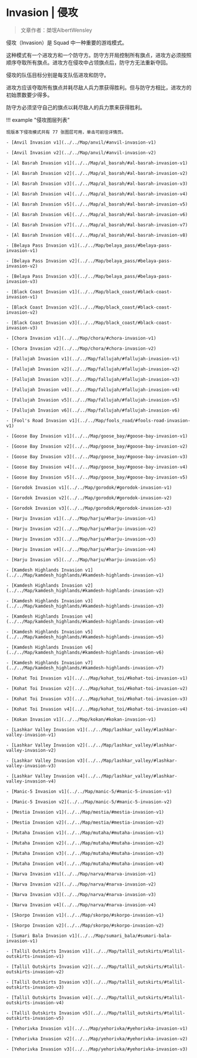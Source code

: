 # Invasion | 侵攻

> 文章作者：桀氓AlbertWensley

侵攻（Invasion）是 Squad 中一种重要的游戏模式。

这种模式有一个进攻方和一个防守方。防守方开局控制所有旗点，进攻方必须按照顺序夺取所有旗点。进攻方在侵攻中占领旗点后，防守方无法重新夺回。

侵攻的队伍目标分别是每支队伍进攻和防守。

进攻方应该夺取所有旗点并耗尽敌人兵力票获得胜利。但与防守方相比，进攻方的初始票数要少得多。

防守方必须坚守自己的旗点以耗尽敌人的兵力票来获得胜利。

!!! example "侵攻图层列表"

    现版本下侵攻模式共有 77 张图层可用，单击可前往详情页。

    - [Anvil Invasion v1](../../Map/anvil/#anvil-invasion-v1)

    - [Anvil Invasion v2](../../Map/anvil/#anvil-invasion-v2)

    - [Al Basrah Invasion v1](../../Map/al_basrah/#al-basrah-invasion-v1)

    - [Al Basrah Invasion v2](../../Map/al_basrah/#al-basrah-invasion-v2)

    - [Al Basrah Invasion v3](../../Map/al_basrah/#al-basrah-invasion-v3)

    - [Al Basrah Invasion v4](../../Map/al_basrah/#al-basrah-invasion-v4)

    - [Al Basrah Invasion v5](../../Map/al_basrah/#al-basrah-invasion-v5)

    - [Al Basrah Invasion v6](../../Map/al_basrah/#al-basrah-invasion-v6)

    - [Al Basrah Invasion v7](../../Map/al_basrah/#al-basrah-invasion-v7)

    - [Al Basrah Invasion v8](../../Map/al_basrah/#al-basrah-invasion-v8)

    - [Belaya Pass Invasion v1](../../Map/belaya_pass/#belaya-pass-invasion-v1)

    - [Belaya Pass Invasion v2](../../Map/belaya_pass/#belaya-pass-invasion-v2)

    - [Belaya Pass Invasion v3](../../Map/belaya_pass/#belaya-pass-invasion-v3)

    - [Black Coast Invasion v1](../../Map/black_coast/#black-coast-invasion-v1)

    - [Black Coast Invasion v2](../../Map/black_coast/#black-coast-invasion-v2)

    - [Black Coast Invasion v3](../../Map/black_coast/#black-coast-invasion-v3)

    - [Chora Invasion v1](../../Map/chora/#chora-invasion-v1)

    - [Chora Invasion v2](../../Map/chora/#chora-invasion-v2)

    - [Fallujah Invasion v1](../../Map/fallujah/#fallujah-invasion-v1)

    - [Fallujah Invasion v2](../../Map/fallujah/#fallujah-invasion-v2)

    - [Fallujah Invasion v3](../../Map/fallujah/#fallujah-invasion-v3)

    - [Fallujah Invasion v4](../../Map/fallujah/#fallujah-invasion-v4)

    - [Fallujah Invasion v5](../../Map/fallujah/#fallujah-invasion-v5)

    - [Fallujah Invasion v6](../../Map/fallujah/#fallujah-invasion-v6)

    - [Fool's Road Invasion v1](../../Map/fools_road/#fools-road-invasion-v1)

    - [Goose Bay Invasion v1](../../Map/goose_bay/#goose-bay-invasion-v1)

    - [Goose Bay Invasion v2](../../Map/goose_bay/#goose-bay-invasion-v2)

    - [Goose Bay Invasion v3](../../Map/goose_bay/#goose-bay-invasion-v3)

    - [Goose Bay Invasion v4](../../Map/goose_bay/#goose-bay-invasion-v4)

    - [Goose Bay Invasion v5](../../Map/goose_bay/#goose-bay-invasion-v5)

    - [Gorodok Invasion v1](../../Map/gorodok/#gorodok-invasion-v1)

    - [Gorodok Invasion v2](../../Map/gorodok/#gorodok-invasion-v2)

    - [Gorodok Invasion v3](../../Map/gorodok/#gorodok-invasion-v3)

    - [Harju Invasion v1](../../Map/harju/#harju-invasion-v1)

    - [Harju Invasion v2](../../Map/harju/#harju-invasion-v2)

    - [Harju Invasion v3](../../Map/harju/#harju-invasion-v3)

    - [Harju Invasion v4](../../Map/harju/#harju-invasion-v4)

    - [Harju Invasion v5](../../Map/harju/#harju-invasion-v5)

    - [Kamdesh Highlands Invasion v1](../../Map/kamdesh_highlands/#kamdesh-highlands-invasion-v1)

    - [Kamdesh Highlands Invasion v2](../../Map/kamdesh_highlands/#kamdesh-highlands-invasion-v2)

    - [Kamdesh Highlands Invasion v3](../../Map/kamdesh_highlands/#kamdesh-highlands-invasion-v3)

    - [Kamdesh Highlands Invasion v4](../../Map/kamdesh_highlands/#kamdesh-highlands-invasion-v4)

    - [Kamdesh Highlands Invasion v5](../../Map/kamdesh_highlands/#kamdesh-highlands-invasion-v5)

    - [Kamdesh Highlands Invasion v6](../../Map/kamdesh_highlands/#kamdesh-highlands-invasion-v6)

    - [Kamdesh Highlands Invasion v7](../../Map/kamdesh_highlands/#kamdesh-highlands-invasion-v7)

    - [Kohat Toi Invasion v1](../../Map/kohat_toi/#kohat-toi-invasion-v1)

    - [Kohat Toi Invasion v2](../../Map/kohat_toi/#kohat-toi-invasion-v2)

    - [Kohat Toi Invasion v3](../../Map/kohat_toi/#kohat-toi-invasion-v3)

    - [Kohat Toi Invasion v4](../../Map/kohat_toi/#kohat-toi-invasion-v4)

    - [Kokan Invasion v1](../../Map/kokan/#kokan-invasion-v1)

    - [Lashkar Valley Invasion v1](../../Map/lashkar_valley/#lashkar-valley-invasion-v1)

    - [Lashkar Valley Invasion v2](../../Map/lashkar_valley/#lashkar-valley-invasion-v2)

    - [Lashkar Valley Invasion v3](../../Map/lashkar_valley/#lashkar-valley-invasion-v3)

    - [Lashkar Valley Invasion v4](../../Map/lashkar_valley/#lashkar-valley-invasion-v4)

    - [Manic-5 Invasion v1](../../Map/manic-5/#manic-5-invasion-v1)

    - [Manic-5 Invasion v2](../../Map/manic-5/#manic-5-invasion-v2)

    - [Mestia Invasion v1](../../Map/mestia/#mestia-invasion-v1)

    - [Mestia Invasion v2](../../Map/mestia/#mestia-invasion-v2)

    - [Mutaha Invasion v1](../../Map/mutaha/#mutaha-invasion-v1)

    - [Mutaha Invasion v2](../../Map/mutaha/#mutaha-invasion-v2)

    - [Mutaha Invasion v3](../../Map/mutaha/#mutaha-invasion-v3)

    - [Mutaha Invasion v4](../../Map/mutaha/#mutaha-invasion-v4)

    - [Narva Invasion v1](../../Map/narva/#narva-invasion-v1)

    - [Narva Invasion v2](../../Map/narva/#narva-invasion-v2)

    - [Narva Invasion v3](../../Map/narva/#narva-invasion-v3)

    - [Narva Invasion v4](../../Map/narva/#narva-invasion-v4)

    - [Skorpo Invasion v1](../../Map/skorpo/#skorpo-invasion-v1)

    - [Skorpo Invasion v2](../../Map/skorpo/#skorpo-invasion-v2)

    - [Sumari Bala Invasion v1](../../Map/sumari_bala/#sumari-bala-invasion-v1)

    - [Tallil Outskirts Invasion v1](../../Map/tallil_outskirts/#tallil-outskirts-invasion-v1)

    - [Tallil Outskirts Invasion v2](../../Map/tallil_outskirts/#tallil-outskirts-invasion-v2)

    - [Tallil Outskirts Invasion v3](../../Map/tallil_outskirts/#tallil-outskirts-invasion-v3)

    - [Tallil Outskirts Invasion v4](../../Map/tallil_outskirts/#tallil-outskirts-invasion-v4)

    - [Tallil Outskirts Invasion v5](../../Map/tallil_outskirts/#tallil-outskirts-invasion-v5)

    - [Yehorivka Invasion v1](../../Map/yehorivka/#yehorivka-invasion-v1)

    - [Yehorivka Invasion v2](../../Map/yehorivka/#yehorivka-invasion-v2)

    - [Yehorivka Invasion v3](../../Map/yehorivka/#yehorivka-invasion-v3)